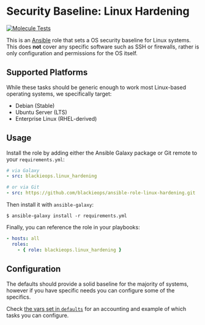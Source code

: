 # Security Baseline: Linux Hardening

[![Molecule Tests](https://github.com/blackieops/ansible-role-linux-hardening/actions/workflows/test.yml/badge.svg)](https://github.com/blackieops/ansible-role-linux-hardening/actions/workflows/test.yml)

This is an [Ansible][a] role that sets a OS security baseline for Linux
systems. This does **not** cover any specific software such as SSH or
firewalls, rather is only configuration and permissions for the OS itself.

[a]: https://ansible.com

## Supported Platforms

While these tasks should be generic enough to work most Linux-based operating
systems, we specifically target:

* Debian (Stable)
* Ubuntu Server (LTS)
* Enterprise Linux (RHEL-derived)

## Usage

Install the role by adding either the Ansible Galaxy package or Git remote to
your `requirements.yml`:

```yaml
# via Galaxy
- src: blackieops.linux_hardening

# or via Git
- src: https://github.com/blackieops/ansible-role-linux-hardening.git
```

Then install it with `ansible-galaxy`:

```
$ ansible-galaxy install -r requirements.yml
```

Finally, you can reference the role in your playbooks:

```yaml
- hosts: all
  roles:
    - { role: blackieops.linux_hardening }
```

## Configuration

The defaults should provide a solid baseline for the majority of systems,
however if you have specific needs you can configure some of the specifics.

Check [the vars set in `defaults`][def] for an accounting and example of which
tasks you can configure.

[def]: ./defaults/main.yml

